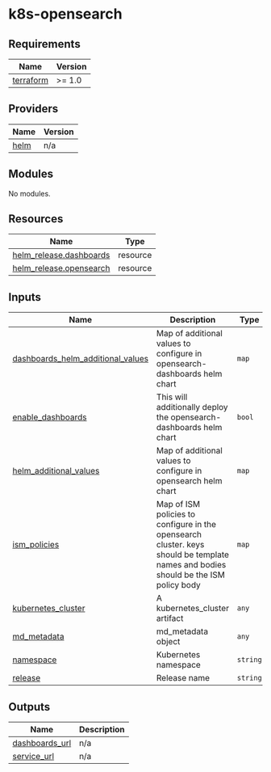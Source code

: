 # k8s-opensearch

<!-- BEGINNING OF PRE-COMMIT-TERRAFORM DOCS HOOK -->
## Requirements

| Name | Version |
|------|---------|
| <a name="requirement_terraform"></a> [terraform](#requirement\_terraform) | >= 1.0 |

## Providers

| Name | Version |
|------|---------|
| <a name="provider_helm"></a> [helm](#provider\_helm) | n/a |

## Modules

No modules.

## Resources

| Name | Type |
|------|------|
| [helm_release.dashboards](https://registry.terraform.io/providers/hashicorp/helm/latest/docs/resources/release) | resource |
| [helm_release.opensearch](https://registry.terraform.io/providers/hashicorp/helm/latest/docs/resources/release) | resource |

## Inputs

| Name | Description | Type | Default | Required |
|------|-------------|------|---------|:--------:|
| <a name="input_dashboards_helm_additional_values"></a> [dashboards\_helm\_additional\_values](#input\_dashboards\_helm\_additional\_values) | Map of additional values to configure in opensearch-dashboards helm chart | `map` | `{}` | no |
| <a name="input_enable_dashboards"></a> [enable\_dashboards](#input\_enable\_dashboards) | This will additionally deploy the opensearch-dashboards helm chart | `bool` | `false` | no |
| <a name="input_helm_additional_values"></a> [helm\_additional\_values](#input\_helm\_additional\_values) | Map of additional values to configure in opensearch helm chart | `map` | `{}` | no |
| <a name="input_ism_policies"></a> [ism\_policies](#input\_ism\_policies) | Map of ISM policies to configure in the opensearch cluster. keys should be template names and bodies should be the ISM policy body | `map` | `{}` | no |
| <a name="input_kubernetes_cluster"></a> [kubernetes\_cluster](#input\_kubernetes\_cluster) | A kubernetes\_cluster artifact | `any` | n/a | yes |
| <a name="input_md_metadata"></a> [md\_metadata](#input\_md\_metadata) | md\_metadata object | `any` | n/a | yes |
| <a name="input_namespace"></a> [namespace](#input\_namespace) | Kubernetes namespace | `string` | n/a | yes |
| <a name="input_release"></a> [release](#input\_release) | Release name | `string` | n/a | yes |

## Outputs

| Name | Description |
|------|-------------|
| <a name="output_dashboards_url"></a> [dashboards\_url](#output\_dashboards\_url) | n/a |
| <a name="output_service_url"></a> [service\_url](#output\_service\_url) | n/a |
<!-- END OF PRE-COMMIT-TERRAFORM DOCS HOOK -->

